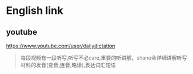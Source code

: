 # English link

## youtube

https://www.youtube.com/user/dailydictation
> 每段视频有一段听写,听写不必care,重要的听讲解，shane会详细讲解听写材料的发音(变音,连音,略读),表达词汇短语